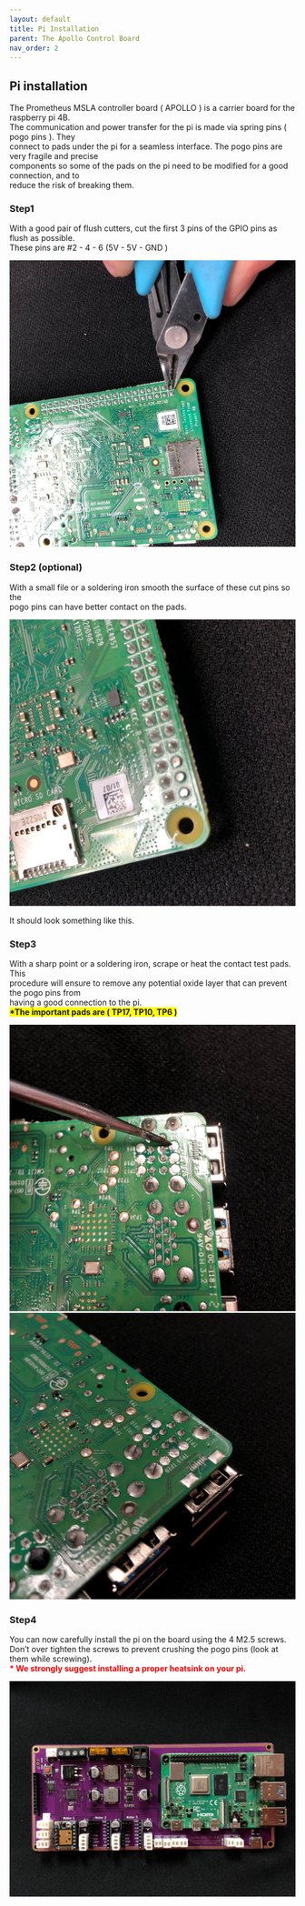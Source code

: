 ```yaml
---
layout: default
title: Pi Installation
parent: The Apollo Control Board
nav_order: 2
---
```

<h2>Pi installation</h2>
<p>The Prometheus MSLA controller board ( APOLLO ) is a carrier board for the raspberry pi 4B.<br>
The communication and power transfer for the pi is made via spring pins ( pogo pins ). They<br>
connect to pads under the pi for a seamless interface. The pogo pins are very fragile and precise<br>
components so some of the pads on the pi need to be modified for a good connection, and to<br>
reduce the risk of breaking them.</p>

<h3>Step1</h3>
<p>With a good pair of flush cutters, cut the first 3 pins of the GPIO pins as flush as possible.<br>
These pins are #2 - 4 - 6 (5V - 5V - GND )</p>

![](./images/CuttingPiPins.jpg)

<h3>Step2 (optional)</h3>
<p>With a small file or a soldering iron smooth the surface of these cut pins so the<br>
pogo pins can have better contact on the pads.</p>

![](./images/finishedPads.jpg)

<p>It should look something like this.</p>

<h3>Step3</h3>
<p>With a sharp point or a soldering iron, scrape or heat the contact test pads. This<br> 
procedure will ensure to remove any potential oxide layer that can prevent the pogo pins from<br>
having a good connection to the pi.<br>
<span style="background-color: #FFFF00"><b>*The important pads are ( TP17, TP10, TP6 )</b></span></p>

![](./images/USBPads1.jpg)
![](./images/USBPads2.jpg)

<h3>Step4</h3>
<p>You can now carefully install the pi on the board using the 4 M2.5 screws.<br>
Don’t over tighten the screws to prevent crushing the pogo pins (look at them while screwing).<br>
<span style="color: red"><b>* We strongly suggest installing a proper heatsink on your pi.</b></span></p>

![](./images/ApolloControlBoardTopViewWithPi.jpg)
